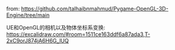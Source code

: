 from: https://github.com/talhaibnmahmud/Pygame-OpenGL-3D-Engine/tree/main

UE和OpenGL的相机以及物体坐标系变换: https://excalidraw.com/#room=1511ce163ddf6a87ada3,T-2xC9orJ874jA6H6G_lUQ
